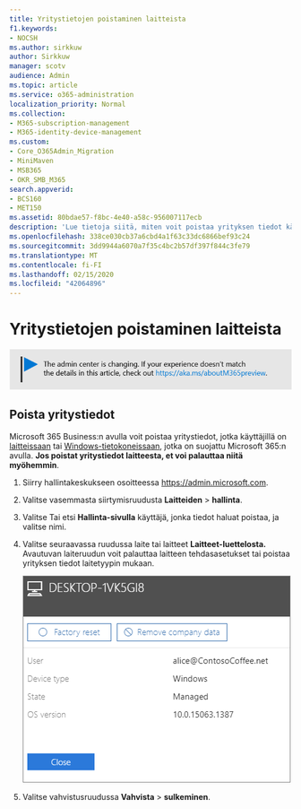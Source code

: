 ```yaml
---
title: Yritystietojen poistaminen laitteista
f1.keywords:
- NOCSH
ms.author: sirkkuw
author: Sirkkuw
manager: scotv
audience: Admin
ms.topic: article
ms.service: o365-administration
localization_priority: Normal
ms.collection:
- M365-subscription-management
- M365-identity-device-management
ms.custom:
- Core_O365Admin_Migration
- MiniMaven
- MSB365
- OKR_SMB_M365
search.appverid:
- BCS160
- MET150
ms.assetid: 80bdae57-f8bc-4e40-a58c-956007117ecb
description: 'Lue tietoja siitä, miten voit poistaa yrityksen tiedot käyttäjälaitteista tai Windows-tietokoneista Microsoft 365 Businessin avulla. '
ms.openlocfilehash: 338ce030cb37a6cbd4a1f63c33dc6866bef93c24
ms.sourcegitcommit: 3dd9944a6070a7f35c4bc2b57df397f844c3fe79
ms.translationtype: MT
ms.contentlocale: fi-FI
ms.lasthandoff: 02/15/2020
ms.locfileid: "42064896"
---
```

# <a name="remove-company-data-from-devices"></a>Yritystietojen poistaminen laitteista

[![Selite, jossa ilmoitetaan, että hallintakeskus muuttuu. Lisätietoja löytyy osoitteesta aka.ms/aboutM365preview.](../media/m365admincenterchanging.png)](https://docs.microsoft.com/office365/admin/microsoft-365-admin-center-preview)

## <a name="remove-company-data"></a>Poista yritystiedot

Microsoft 365 Business:n avulla voit poistaa yritystiedot, jotka käyttäjillä on [laitteissaan](app-protection-settings-for-android-and-ios.md) tai [Windows-tietokoneissaan](protection-settings-for-windows-10-devices.md), jotka on suojattu Microsoft 365:n avulla. **Jos poistat yritystiedot laitteesta, et voi palauttaa niitä myöhemmin**. 
  
1. Siirry hallintakeskukseen osoitteessa <a href="https://go.microsoft.com/fwlink/p/?linkid=837890" target="_blank">https://admin.microsoft.com</a>.
    
2. Valitse vasemmasta siirtymisruudusta **Laitteiden** \> **hallinta**.  
  
3. Valitse Tai etsi **Hallinta-sivulla** käyttäjä, jonka tiedot haluat poistaa, ja valitse nimi. 
    
4. Valitse seuraavassa ruudussa laite tai laitteet **Laitteet-luettelosta.** Avautuvan laiteruudun voit palauttaa laitteen tehdasasetukset tai poistaa yrityksen tiedot laitetyypin mukaan. 
    
    ![Valitse Poista yrityksen tiedot -ruudusta laite, josta haluat poistaa tiedot.](../media/resetorremove.png)
  
5. Valitse vahvistusruudussa **Vahvista** \> **sulkeminen**.
    


